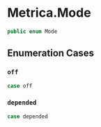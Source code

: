 # Metrica.Mode

``` swift
public enum Mode 
```

## Enumeration Cases

### `off`

``` swift
case off
```

### `depended`

``` swift
case depended
```
